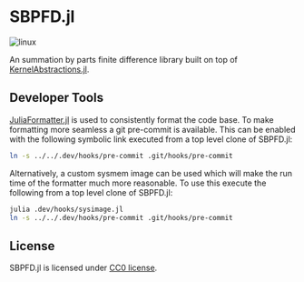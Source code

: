 SBPFD.jl
========

![linux](https://github.com/jkozdon/SBPFD.jl/workflows/linux/badge.svg)

An summation by parts finite difference library built on top of
[KernelAbstractions.jl].

Developer Tools
---------------

[JuliaFormatter.jl] is used to consistently format the code base. To make
formatting more seamless a git pre-commit is available. This can be enabled with
the following symbolic link executed from a top level clone of SBPFD.jl:

```sh
ln -s ../../.dev/hooks/pre-commit .git/hooks/pre-commit
```

Alternatively, a custom sysmem image can be used which will make the run time of
the formatter much more reasonable. To use this execute the following from a
top level clone of SBPFD.jl:

```sh
julia .dev/hooks/sysimage.jl
ln -s ../../.dev/hooks/pre-commit .git/hooks/pre-commit
```

License
-------

SBPFD.jl is licensed under [CC0 license](LICENSE.md).

[KernelAbstractions.jl]: https://github.com/JuliaGPU/KernelAbstractions.jl
[JuliaFormatter.jl]: https://github.com/domluna/JuliaFormatter.jl
